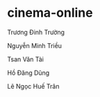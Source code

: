 # cinema-online

Trương Đinh Trường

Nguyễn Minh Triều

Tsan Văn Tài

Hồ  Đăng Dũng

Lê Ngọc Huế  Trân
